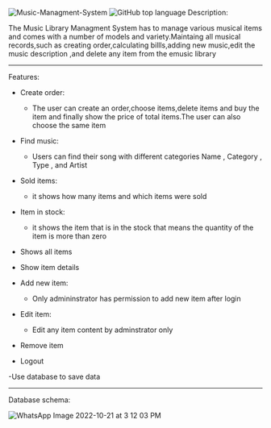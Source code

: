 ![Music-Managment-System](https://user-images.githubusercontent.com/86425586/197205222-581375e8-29f9-4e39-8775-26fdc14b9990.png)
<img alt="GitHub top language" src="https://img.shields.io/github/languages/top/binary11110/Music-Managment-System">
Description:

The Music Library Managment System has to manage various musical items and comes with a number of models and variety.Maintaing all musical records,such as creating order,calculating billls,adding new music,edit the music description ,and delete any item from the emusic library

-----------
Features:

- Create order:
   - The user can create an order,choose items,delete items and buy the item and finally show the price of total items.The user can also choose the same item
- Find music:
   - Users can find their song with different categories Name , Category , Type , and Artist
- Sold items:
   - it shows how many items and which items were sold
- Item in stock:
   - it shows the item that is in the stock that means the quantity of the item is more than zero
- Shows all items

- Show item details

- Add new item:
   - Only admininstrator has permission to add new item after login 
- Edit item:
   - Edit any item content by adminstrator only
- Remove item

- Logout

-Use database to save data

--------------

Database schema:


![WhatsApp Image 2022-10-21 at 3 12 03 PM](https://user-images.githubusercontent.com/86425586/197204266-810492cb-e5fa-41d0-aaa0-54cd9ba0aad4.jpeg)


   
